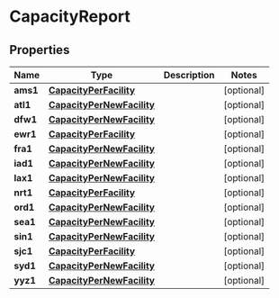 
# CapacityReport

## Properties
Name | Type | Description | Notes
------------ | ------------- | ------------- | -------------
**ams1** | [**CapacityPerFacility**](CapacityPerFacility.md) |  |  [optional]
**atl1** | [**CapacityPerNewFacility**](CapacityPerNewFacility.md) |  |  [optional]
**dfw1** | [**CapacityPerNewFacility**](CapacityPerNewFacility.md) |  |  [optional]
**ewr1** | [**CapacityPerFacility**](CapacityPerFacility.md) |  |  [optional]
**fra1** | [**CapacityPerNewFacility**](CapacityPerNewFacility.md) |  |  [optional]
**iad1** | [**CapacityPerNewFacility**](CapacityPerNewFacility.md) |  |  [optional]
**lax1** | [**CapacityPerNewFacility**](CapacityPerNewFacility.md) |  |  [optional]
**nrt1** | [**CapacityPerFacility**](CapacityPerFacility.md) |  |  [optional]
**ord1** | [**CapacityPerNewFacility**](CapacityPerNewFacility.md) |  |  [optional]
**sea1** | [**CapacityPerNewFacility**](CapacityPerNewFacility.md) |  |  [optional]
**sin1** | [**CapacityPerNewFacility**](CapacityPerNewFacility.md) |  |  [optional]
**sjc1** | [**CapacityPerFacility**](CapacityPerFacility.md) |  |  [optional]
**syd1** | [**CapacityPerNewFacility**](CapacityPerNewFacility.md) |  |  [optional]
**yyz1** | [**CapacityPerNewFacility**](CapacityPerNewFacility.md) |  |  [optional]



